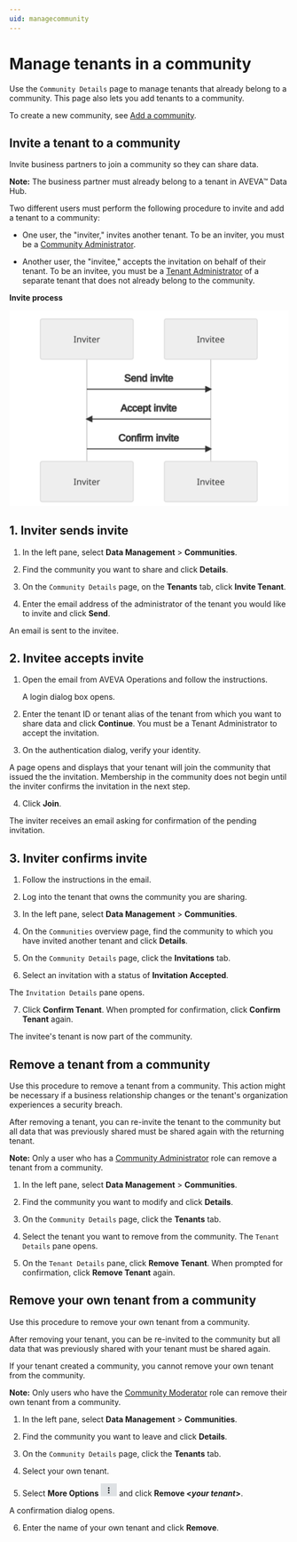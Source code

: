```yaml
---
uid: managecommunity
---
```


# Manage tenants in a community

Use the `Community Details` page to manage tenants that already belong to a community. This page also lets you add tenants to a community.

To create a new community, see [Add a community](xref:add-community).

## Invite a tenant to a community

Invite business partners to join a community so they can share data. 

**Note:** The business partner must already belong to a tenant in AVEVA&trade; Data Hub.

Two different users must perform the following procedure to invite and add a tenant to a community:

- One user, the "inviter," invites another tenant. To be an inviter, you must be a [Community Administrator](xref:communityroles#community-administrator).

- Another user, the "invitee," accepts the invitation on behalf of their tenant. To be an invitee, you must be a [Tenant Administrator](xref:communityroles#tenant-administrator) of a separate tenant that does not already belong to the community.

**Invite process**

![Invite process](images/invite-process.drawio.svg)

## 1. Inviter sends invite

1. In the left pane, select **Data Management** > **Communities**.

2. Find the community you want to share and click **Details**.

3. On the `Community Details` page, on the **Tenants** tab, click **Invite Tenant**.

4. Enter the email address of the administrator of the tenant you would like to invite and click **Send**.

  An email is sent to the invitee.

## 2. Invitee accepts invite

1. Open the email from AVEVA Operations and follow the instructions.

   A login dialog box opens.

2. Enter the tenant ID or tenant alias of the tenant from which you want to share data and click **Continue**. You must be a Tenant Administrator to accept the invitation.

3. On the authentication dialog, verify your identity.

  A page opens and displays that your tenant will join the community that issued the the invitation. Membership in the community does not begin until the inviter confirms the invitation in the next step.

4. Click **Join**.

  The inviter receives an email asking for confirmation of the pending invitation.

## 3. Inviter confirms invite

1. Follow the instructions in the email.

2. Log into the tenant that owns the community you are sharing.

3. In the left pane, select **Data Management** > **Communities**.

4. On the `Communities` overview page, find the community to which you have invited another tenant and click **Details**.

5. On the `Community Details` page, click the **Invitations** tab.

6. Select an invitation with a status of **Invitation Accepted**.

  The `Invitation Details` pane opens.

7. Click **Confirm Tenant**. When prompted for confirmation, click **Confirm Tenant** again.

  The invitee's tenant is now part of the community.

## Remove a tenant from a community

Use this procedure to remove a tenant from a community. This action might be necessary if a business relationship changes or the tenant's organization experiences a security breach.

After removing a tenant, you can re-invite the tenant to the community but all data that was previously shared must be shared again with the returning tenant.

**Note:** Only a user who has a [Community Administrator](xref:communityroles#community-administrator) role can remove a tenant from a community.  

1. In the left pane, select **Data Management** > **Communities**.

2. Find the community you want to modify and click **Details**.

3. On the `Community Details` page, click the **Tenants** tab.

4. Select the tenant you want to remove from the community. The `Tenant Details` pane opens. 

5. On the `Tenant Details` pane, click **Remove Tenant**. When prompted for confirmation, click **Remove Tenant** again.

## Remove your own tenant from a community

Use this procedure to remove your own tenant from a community.

After removing your tenant, you can be re-invited to the community but all data that was previously shared with your tenant must be shared again.

If your tenant created a community, you cannot remove your own tenant from the community.

**Note:** Only users who have the [Community Moderator](xref:communityroles#community-moderator) role can remove their own tenant from a community.

1. In the left pane, select **Data Management** > **Communities**.

2. Find the community you want to leave and click **Details**.

3. On the `Community Details` page, click the **Tenants** tab.

4. Select your own tenant.

5. Select **More Options** ![More Options](images\more-options.png "More Options") and click **Remove \<*your tenant*\>**.

  A confirmation dialog opens.

6. Enter the name of your own tenant and click **Remove**.
